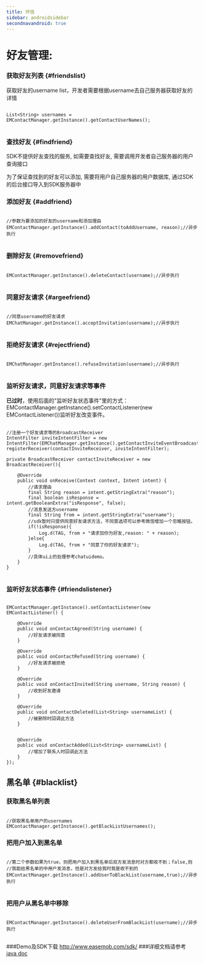 ```yaml
---
title: 环信
sidebar: androidsidebar
secondnavandroid: true
---
```


# 好友管理: 

### 获取好友列表 {#friendslist}

获取好友的username list，开发者需要根据username去自己服务器获取好友的详情

<pre class="hll"><code class="language-java">
List&lt;String&gt; usernames = EMContactManager.getInstance().getContactUserNames();
    
</code></pre>
 

### 查找好友  {#findfriend}

SDK不提供好友查找的服务, 如需要查找好友, 需要调用开发者自己服务器的用户查询接口

为了保证查找到的好友可以添加, 需要将用户自己服务器的用户数据库, 通过SDK的后台接口导入到SDK服务器中

### 添加好友  {#addfriend}

<pre class="hll"><code class="language-java">
//参数为要添加的好友的username和添加理由
EMContactManager.getInstance().addContact(toAddUsername, reason);//异步执行
    
</code></pre>
	
### 删除好友 {#removefriend}

<pre class="hll"><code class="language-java">
EMContactManager.getInstance().deleteContact(username);//异步执行
    
</code></pre>

### 同意好友请求 {#argeefriend}

<pre class="hll"><code class="language-java">
//同意username的好友请求
EMChatManager.getInstance().acceptInvitation(username);//异步执行
    
</code></pre>

### 拒绝好友请求 {#rejectfriend}

<pre class="hll"><code class="language-java">
EMChatManager.getInstance().refuseInvitation(username);//异步执行
    
</code></pre>

### 监听好友请求，同意好友请求等事件

**已过时**，使用后面的"监听好友状态事件"里的方式：EMContactManager.getInstance().setContactListener(new EMContactListener())监听好友改变事件。

<pre class="hll"><code class="language-java">
//注册一个好友请求等的BroadcastReceiver   
IntentFilter inviteIntentFilter = new IntentFilter(EMChatManager.getInstance().getContactInviteEventBroadcastAction());
registerReceiver(contactInviteReceiver, inviteIntentFilter);

private BroadcastReceiver contactInviteReceiver = new BroadcastReceiver(){

	@Override
	public void onReceive(Context context, Intent intent) {
		//请求理由
		final String reason = intent.getStringExtra("reason");
		final boolean isResponse = intent.getBooleanExtra("isResponse", false);
		//消息发送方username
		final String from = intent.getStringExtra("username");
		//sdk暂时只提供同意好友请求方法，不同意选项可以参考微信增加一个忽略按钮。
		if(!isResponse){
			Log.d(TAG, from + "请求加你为好友,reason: " + reason);
		}else{
			Log.d(TAG, from + "同意了你的好友请求");
		}
		//具体ui上的处理参考chatuidemo。
	}
}

</code></pre>

### 监听好友状态事件 {#friendslistener}

<pre class="hll"><code class="language-java">
EMContactManager.getInstance().setContactListener(new EMContactListener() {
	
	@Override
	public void onContactAgreed(String username) {
		//好友请求被同意
	}
	
	@Override
	public void onContactRefused(String username) {
		//好友请求被拒绝
	}
	
	@Override
	public void onContactInvited(String username, String reason) {
		//收到好友邀请
	}
	
	@Override
	public void onContactDeleted(List&lt;String&gt; usernameList) {
		//被删除时回调此方法
	}
	
	
	@Override
	public void onContactAdded(List&lt;String&gt; usernameList) {
		//增加了联系人时回调此方法
	}
});
</code></pre>


## 黑名单 {#blacklist}

### 获取黑名单列表

<pre class="hll"><code class="language-java">
//获取黑名单用户的usernames
EMContactManager.getInstance().getBlackListUsernames();
</code></pre>

### 把用户加入到黑名单

<pre class="hll"><code class="language-java">	
//第二个参数如果为true，则把用户加入到黑名单后双方发消息时对方都收不到；false,则
//我能给黑名单的中用户发消息，但是对方发给我时我是收不到的
EMContactManager.getInstance().addUserToBlackList(username,true);//异步执行
    
</code></pre>

### 把用户从黑名单中移除

<pre class="hll"><code class="language-java">
EMContactManager.getInstance().deleteUserFromBlackList(username);//异步执行
    
</code></pre>

###Demo及SDK下载
http://www.easemob.com/sdk/
###详细文档请参考 [java doc](http://www.easemob.com/apidoc/android/chat/)